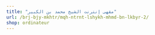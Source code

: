 ```yaml
---
title: "مقهى إنترنت الشيخ محمد بن الكبير"
url: /brj-bjy-mkhtr/mqh-ntrnt-lshykh-mhmd-bn-lkbyr-2/
shop: ordinateur
---
```

